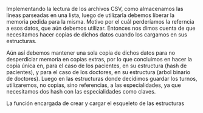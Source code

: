 Implementando la lectura de los archivos CSV, como almacenamos las líneas parseadas en una lista, luego de utilizarla debemos liberar la memoria pedida para la misma. Motivo por el cuál perderíamos la referncia a esos datos, que aún debemos utilizar. Entonces nos dimos cuenta de que necesitamos hacer copias de dichos datos cuando los cargamos en sus estructuras.

Aún así debemos mantener una sola copia de dichos datos para no desperdiciar memoria en copias extras, por lo que concluimos en hacer la copia única en, para el caso de los pacientes, en su estructura (hash de pacientes), y para el caso de los doctores, en su estructura (arbol binario de doctores). Luego en las estructuras donde decidimos guardar los turnos, utilizaremos, no copias, sino referencias, a las especialidades, ya que necesitamos dos hash con las especialidades como claves.

La función encargada de crear y cargar el esqueleto de las estructuras 